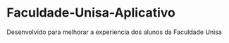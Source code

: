 # Faculdade-Unisa-Aplicativo

Desenvolvido para melhorar a experiencia dos alunos da Faculdade Unisa
